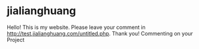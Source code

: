 # jialianghuang
Hello! This is my website. Please leave your comment in http://test.jialianghuang.com/untitled.php. Thank you!
Commenting on your Project
